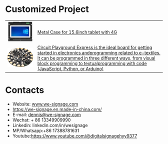 # Customized Project
<table textalign="center">

<tr>
    <td><a href="./specification/15.6inch display with customized Metal case design for the library.pdf"><img src="./img/15.6-table-4G.png" width="500" height="auto"/></a></td>
    <td>
        <a href="./specification/15.6inch display with customized Metal case design for the library.pdf">Metal Case for 15.6inch tablet with 4G</a>&nbsp;&nbsp;&nbsp;
    </td>
</tr>
<tr>
    <td><a href="https://youtube.com/shorts/ltiwYZQOzBw?feature=share"><img src="./img/cpx.png" width="500" height="auto"/></a></td>
    <td>
        <a href="https://youtube.com/shorts/ltiwYZQOzBw?feature=share">Circuit Playground Express is the ideal board for getting started in electronics andprogramming related to e-textiles.
It can be programmed in three different ways, from visual block programming to textualprogramming with code (JavaScript, Pvthon, or Arduino)</a>&nbsp;&nbsp;&nbsp;
    </td>
</tr>
</table>

# Contacts

- Website: www.we-signage.com
- https://we-signage.en.made-in-china.com/
- E-mail: dennis@we-signage.com
- Wechat: + 86 13349909990
- Linkedin: linkedin.com/in/wesignage
- MP/Whatsapp:+86 17388781631
- Youtube:<a href="https://www.youtube.com/@digitalsignagehyy9377">https://www.youtube.com/@digitalsignagehyy9377</a>